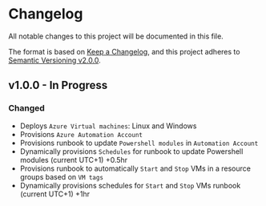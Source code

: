 # Changelog

All notable changes to this project will be documented in this file.

The format is based on [Keep a Changelog](https://keepachangelog.com/en/1.0.0/),
and this project adheres to [Semantic Versioning v2.0.0](https://semver.org/spec/v2.0.0.html).

## v1.0.0 - In Progress

### Changed

- Deploys `Azure Virtual machines`: Linux and Windows
- Provisions `Azure Automation Account`
- Provisions runbook to update `Powershell modules` in `Automation Account`
- Dynamically provisions `Schedules` for runbook to update Powershell modules (current UTC+1) +0.5hr
- Provisions runbook to automatically `Start` and `Stop` VMs in a resource groups based on `VM tags`
- Dynamically provisions schedules for `Start` and `Stop` VMs runbook (current UTC+1) +1hr
